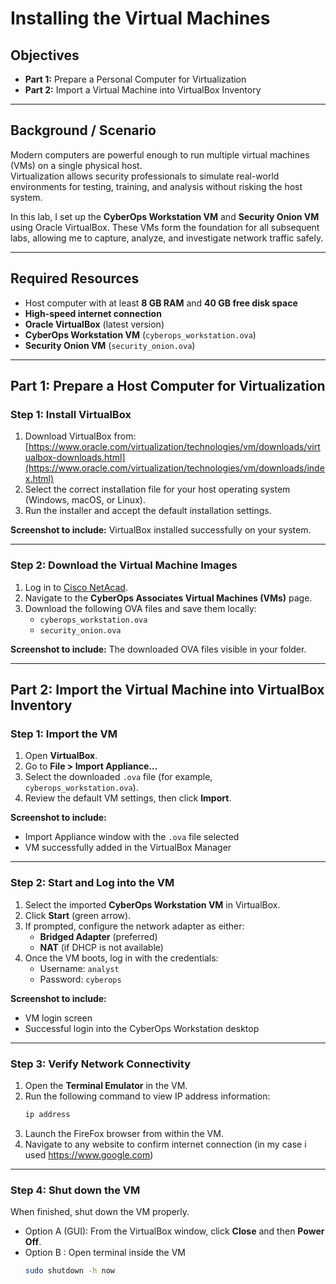 # Installing the Virtual Machines

## Objectives
- **Part 1:** Prepare a Personal Computer for Virtualization  
- **Part 2:** Import a Virtual Machine into VirtualBox Inventory  

---

## Background / Scenario
Modern computers are powerful enough to run multiple virtual machines (VMs) on a single physical host.  
Virtualization allows security professionals to simulate real-world environments for testing, training, and analysis without risking the host system.  

In this lab, I set up the **CyberOps Workstation VM** and **Security Onion VM** using Oracle VirtualBox. These VMs form the foundation for all subsequent labs, allowing me to capture, analyze, and investigate network traffic safely.

---

## Required Resources
- Host computer with at least **8 GB RAM** and **40 GB free disk space**  
- **High-speed internet connection**  
- **Oracle VirtualBox** (latest version)  
- **CyberOps Workstation VM** (`cyberops_workstation.ova`)  
- **Security Onion VM** (`security_onion.ova`)  

---

## Part 1: Prepare a Host Computer for Virtualization

### Step 1: Install VirtualBox
1. Download VirtualBox from:  
   [https://www.oracle.com/virtualization/technologies/vm/downloads/virtualbox-downloads.html](https://www.oracle.com/virtualization/technologies/vm/downloads/index.html)  
2. Select the correct installation file for your host operating system (Windows, macOS, or Linux).  
3. Run the installer and accept the default installation settings.  

**Screenshot to include:** VirtualBox installed successfully on your system.

---

### Step 2: Download the Virtual Machine Images
1. Log in to [Cisco NetAcad](https://www.netacad.com).  
2. Navigate to the **CyberOps Associates Virtual Machines (VMs)** page.  
3. Download the following OVA files and save them locally:  
   - `cyberops_workstation.ova`  
   - `security_onion.ova`  

**Screenshot to include:** The downloaded OVA files visible in your folder.

---

## Part 2: Import the Virtual Machine into VirtualBox Inventory

### Step 1: Import the VM
1. Open **VirtualBox**.  
2. Go to **File > Import Appliance…**  
3. Select the downloaded `.ova` file (for example, `cyberops_workstation.ova`).  
4. Review the default VM settings, then click **Import**.  

**Screenshot to include:**  
- Import Appliance window with the `.ova` file selected  
- VM successfully added in the VirtualBox Manager  

---

### Step 2: Start and Log into the VM
1. Select the imported **CyberOps Workstation VM** in VirtualBox.  
2. Click **Start** (green arrow).  
3. If prompted, configure the network adapter as either:  
   - **Bridged Adapter** (preferred)  
   - **NAT** (if DHCP is not available)  
4. Once the VM boots, log in with the credentials:  
   - Username: `analyst`  
   - Password: `cyberops`  

**Screenshot to include:**  
- VM login screen  
- Successful login into the CyberOps Workstation desktop  

---

### Step 3: Verify Network Connectivity
1. Open the **Terminal Emulator** in the VM.  
2. Run the following command to view IP address information:  
   ```bash
   ip address
3. Launch the FireFox browser from within the VM.
4. Navigate to any website to confirm internet connection (in my case i used https://www.google.com)

---

### Step 4: Shut down the VM
When finished, shut down the VM properly.
   - Option A (GUI): From the VirtualBox window, click **Close** and then **Power Off**.
   - Option B : Open terminal inside the VM
     ```bash
     sudo shutdown -h now



